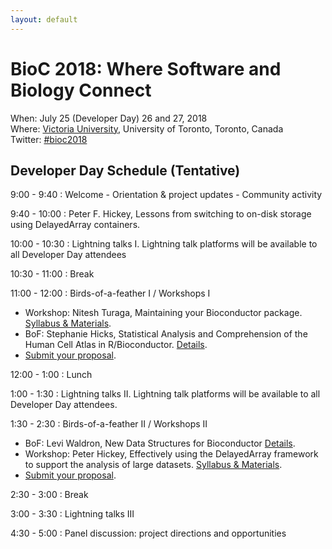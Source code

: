 ```yaml
---
layout: default
---
```

# BioC 2018: Where Software and Biology Connect

When: July 25 (Developer Day) 26 and 27, 2018 <br />
Where: [Victoria University][uvic], University of Toronto, Toronto, Canada<br />
Twitter: [#bioc2018][tweet]

[tweet]: https://twitter.com/hashtag/bioc2018
[uvic]: http://www.vicu.utoronto.ca/

## Developer Day Schedule (Tentative)

9:00 - 9:40
: Welcome
    - Orientation & project updates
	- Community activity

9:40 - 10:00
: Peter F. Hickey, Lessons from switching to on-disk storage using
  DelayedArray containers.

10:00 - 10:30
: Lightning talks I. Lightning talk platforms will be available to all
  Developer Day attendees

10:30 - 11:00
: Break

11:00 - 12:00
: Birds-of-a-feather I / Workshops I

  - Workshop: Nitesh Turaga, Maintaining your Bioconductor
    package. [Syllabus & Materials][Turaga_MaintainBioc].
  - BoF: Stephanie Hicks, Statistical Analysis and Comprehension of
    the Human Cell Atlas in R/Bioconductor. [Details][hca].
  - [Submit your proposal](call-for-abstracts).

12:00 - 1:00
: Lunch

1:00 - 1:30
: Lightning talks II. Lightning talk platforms will be available to
  all Developer Day attendees.

1:30 - 2:30
: Birds-of-a-feather II / Workshops II

  - BoF: Levi Waldron, New Data Structures for Bioconductor
    [Details][structures].
  - Workshop: Peter Hickey, Effectively using the DelayedArray
    framework to support the analysis of large
    datasets. [Syllabus & Materials][Hickey_DelayedArray].
  - [Submit your proposal](call-for-abstracts).

2:30 - 3:00
: Break

3:00 - 3:30
: Lightning talks III

4:30 - 5:00
: Panel discussion: project directions and opportunities

[hca]: https://github.com/Bioconductor/BioC2018/issues/5
[structures]: https://github.com/Bioconductor/BioC2018/issues/8

[Hickey_DelayedArray]: https://github.com/Bioconductor/BiocWorkshops/blob/master/Hickey_DelayedArray.Rmd
[Turaga_MaintainBioc]: https://github.com/Bioconductor/BiocWorkshops/blob/master/Turaga_MaintainBioc.Rmd
